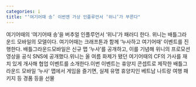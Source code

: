 ```yaml
---
categories: i
title: "‘여기어때 송’ 이번엔 가상 인플루언서 ‘위니’가 부른다"
---
```

여기어때의 ‘여기어때 송’을 버추얼 인플루언서 ‘위니’가 패러디 한다. 위니는 배틀그라운드 모바일의 모델이다. 여기어때는 크래프톤과 함께 ‘누사하고 여기어때’ 이벤트를 진행한다. 배틀그라운드모바일은 신규 맵 ‘누사’를 공개하고, 이를 기념해 위니의 프로모션 영상을 공식 SNS에 공개했다.위니는 올 여름 화제가 됐던 여기어때의 CF의 가사를 재치 있게 개사해 협업 이벤트를 소개한다.이번 이벤트는 휴양지 콘셉트로 제작한 배틀그라운드 모바일 ‘누사’ 맵에서 게임을 즐기면, 실제 유명 휴양지인 베트남 나트랑 여행 패키지 등 경품 등을 선물